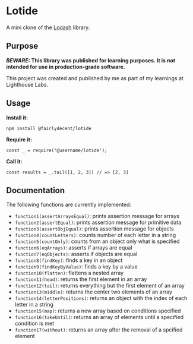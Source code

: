 # Lotide

A mini clone of the [Lodash](https://lodash.com) library.

## Purpose

**_BEWARE:_ This library was published for learning purposes. It is _not_ intended for use in production-grade software.**

This project was created and published by me as part of my learnings at Lighthouse Labs. 

## Usage

**Install it:**

`npm install @fairlydecent/lotide`

**Require it:**

`const _ = require('@username/lotide');`

**Call it:**

`const results = _.tail([1, 2, 3]) // => [2, 3]`

## Documentation

The following functions are currently implemented:

* `function1(assertArraysEqual)`: prints assertion message for arrays
* `function2(assertEqual)`: prints assertion message for primitive data
* `function3(assertObjEqual)`: prints assertion message for objects
* `function4(countLetters)`: counts number of each letter in a string
* `function5(countOnly)`: counts from an object only what is specified
* `function6(eqArrays)`: asserts if arrays are equal
* `function7(eqObjects)`: asserts if objects are equal
* `function8(findKey)`: finds a key in an object
* `function9(findKeyByValue)`: finds a key by a value
* `function10(flatten)`: flattens a nested array
* `function11(head)`: returns the first element in an array
* `function12(tail)`: returns everything but the first element of an array
* `function13(middle)`: returns the center two elements of an array
* `function14(letterPositions)`: returns an object with the index of each letter in a string
* `function15(map)`: returns a new array based on conditions specified
* `function16(takeUntil)`: returns an array of elements until a specified condition is met
* `function17(without)`: returns an array after the removal of a spcified element

